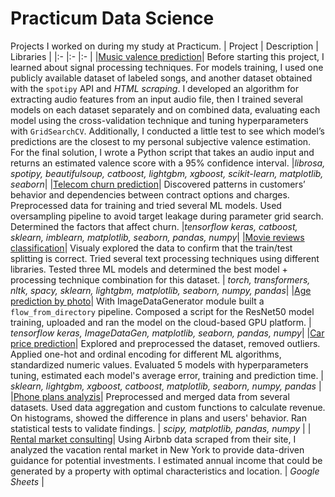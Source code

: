 # Practicum Data Science
Projects I worked on during my study at Practicum.
| Project | Description | Libraries  |
|:- |:- |:- |
|[Music valence prediction](https://github.com/WanomiR/practicum/blob/main/Music%20valence%20prediction/songValencePrediction-shallowModels.ipynb)| Before starting this project, I learned about signal processing techniques. For models training, I used one publicly available dataset of labeled songs, and another dataset obtained with the `spotipy` API and *HTML scraping*. I developed an algorithm for extracting audio features from an input audio file, then I trained several models on each dataset separately and on combined data, evaluating each model using the cross-validation technique and tuning hyperparameters with `GridSearchCV`. Additionally, I conducted a little test to see which model’s predictions are the closest to my personal subjective valence estimation. For the final solution, I wrote a Python script that takes an audio input and returns an estimated valence score with a 95% confidence interval. |*librosa, spotipy, beautifulsoup, catboost, lightgbm, xgboost, scikit-learn,  matplotlib, seaborn*|
|[Telecom churn prediction](https://github.com/WanomiR/practicum/blob/main/Telecom%20churn%20prediction/telecom-churn-prediction.ipynb)| Discovered patterns in customers’ behavior and dependencies between contract options and charges. Preprocessed data for training and tried several ML models. Used oversampling pipeline to avoid target leakage during parameter grid search. Determined the factors that affect churn. |*tensorflow keras, catboost, sklearn, imblearn, matplotlib, seaborn, pandas, numpy*|
|[Movie reviews classification](https://github.com/WanomiR/practicum/blob/main/Movie%20reviews%20classification/movie-reviews-classification.ipynb)| Visualy explored the data to confirm that the train/test splitting is correct. Tried several text processing techniques using different libraries. Tested three ML models and determined the best model + processing technique combination for this dataset. | *torch, transformers, nltk, spacy, sklearn, lightgbm, matplotlib, seaborn, numpy, pandas*|
|[Age prediction by photo](https://github.com/WanomiR/practicum/blob/main/Age%20prediction%20by%20photo/age-prediction.ipynb)| With ImageDataGenerator module built a `flow_from_directory` pipeline. Composed a script for the ResNet50 model training, uploaded and ran the model on the cloud-based GPU platform. | *tensorflow keras, ImageDataGen, matplotlib, seaborn, pandas, numpy*|
|[Car price prediction](https://github.com/WanomiR/practicum/blob/main/Car%20price%20prediction/car-price-prediction.ipynb)| Explored and preprocessed the dataset, removed outliers. Applied one-hot and ordinal encoding for different ML algorithms, standardized numeric values. Evaluated 5 models with hyperparameters tuning, estimated each model's average error, training and prediction time.  | *sklearn, lightgbm, xgboost, catboost, matplotlib, seaborn, numpy, pandas* |
|[Phone plans analyzis](https://github.com/WanomiR/practicum/blob/main/Phone%20plans%20analyzis/phone-plans-analyzis.ipynb)| Preprocessed and merged data from several datasets. Used data aggregation and custom functions to calculate revenue. On histograms, showed the difference in plans and users' behavior. Ran statistical tests to validate findings. | *scipy, matplotlib, pandas, numpy* |
| [Rental market consulting](https://docs.google.com/spreadsheets/d/1sj9lkYIRb0SCa9LSPcjP-b8FuE46_gg5Jsu77bykhJM/edit?usp=sharing)| Using Airbnb data scraped from their site, I analyzed the vacation rental market in New York to provide data-driven guidance for potential investments. I estimated annual income that could be generated by a property with optimal characteristics and location.  | *Google Sheets* |
